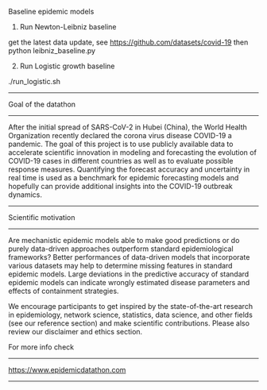 Baseline epidemic models


1. Run Newton-Leibniz baseline

get the latest data update, see https://github.com/datasets/covid-19
then
python leibniz_baseline.py 

2. Run Logistic growth baseline

./run_logistic.sh
 
 
 
************************************
Goal of the datathon
************************************
After the initial spread of SARS-CoV-2 in Hubei (China), the World Health Organization recently declared the corona virus disease COVID-19 a pandemic. The goal of this project is to use publicly available data to accelerate scientific innovation in modeling and forecasting the evolution of COVID-19 cases in different countries as well as to evaluate possible response measures. Quantifying the forecast accuracy and uncertainty in real time is used as a benchmark for epidemic forecasting models and hopefully can provide additional insights into the COVID-19 outbreak dynamics. 

************************************
Scientific motivation
************************************
Are mechanistic epidemic models able to make good predictions or do purely data-driven approaches outperform standard epidemiological frameworks? Better performances of data-driven models that incorporate various datasets may help to determine missing features in standard epidemic models. Large deviations in the predictive accuracy of standard epidemic models can indicate wrongly estimated disease parameters and effects of containment strategies.
 
We encourage participants to get inspired by the state-of-the-art research in epidemiology, network science, statistics, data science, and other fields (see our reference section) and make scientific contributions. Please also review our disclaimer and ethics section.

For more info check 
************************************
https://www.epidemicdatathon.com
***********************************

